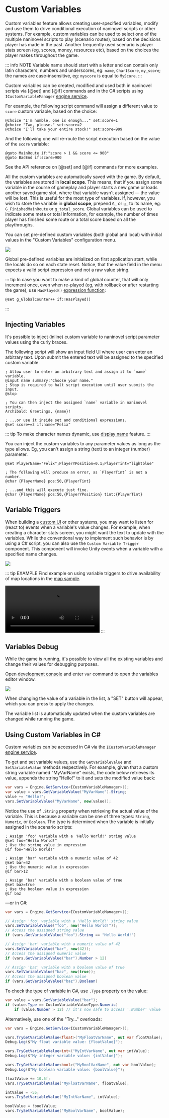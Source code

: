 # Custom Variables

Custom variables feature allows creating user-specified variables, modify and use them to drive conditional execution of naninovel scripts or other systems. For example, custom variables can be used to select one of the multiple naninovel scripts to play (scenario routes), based on the decisions player has made in the past. Another frequently used scenario is player stats screen (eg, scores, money, resources etc), based on the choices the player makes throughout the game.

::: info NOTE
Variable name should start with a letter and can contain only latin characters, numbers and underscores, eg: `name`, `Char1Score`, `my_score`; the names are case-insensitive, eg: `myscore` is equal to `MyScore`.
:::

Custom variables can be created, modified and used both in naninovel scripts via [@set] and [@if] commands and in the C# scripts using `ICustomVariableManager` [engine service](/guide/engine-services).

For example, the following script command will assign a different value to `score` custom variable, based on the choice:

```nani
@choice "I'm humble, one is enough..." set:score=1
@choice "Two, please." set:score=2
@choice "I'll take your entire stock!" set:score=999
```

And the following one will re-route the script execution based on the value of the `score` variable:

```nani
@goto MainRoute if:"score > 1 && score <= 900"
@goto BadEnd if:score>900
```

See the API reference on [@set] and [@if] commands for more examples.

All the custom variables are automatically saved with the game. By default, the variables are stored in **local scope**. This means, that if you assign some variable in the course of gameplay and player starts a new game or loads another saved game slot, where that variable wasn't assigned — the value will be lost. This is useful for the most type of variables. If, however, you wish to store the variable in **global scope**, prepend `G_` or `g_` to its name, eg: `G_FinishedMainRoute` or `g_total_score`. Global variables can be used to indicate some meta or total information, for example, the number of times player has finished some route or a total score based on all the playthroughs.

You can set pre-defined custom variables (both global and local) with initial values in the "Custom Variables" configuration menu.

![](https://i.gyazo.com/21701f17403921e34ba4da33b0261ad0.png)

Global pre-defined variables are initialized on first application start, while the locals do so on each state reset. Notice, that the value field in the menu expects a valid script expression and not a raw value string.

::: tip
In case you want to make a kind of global counter, that will only increment once, even when re-played (eg, with rollback or after restarting the game), use `HasPlayed()` [expression function](/guide/script-expressions#expression-functions):
```nani
@set g_GlobalCounter++ if:!HasPlayed()
```
:::

## Injecting Variables

It's possible to inject (inline) custom variable to naninovel script parameter values using the curly braces.

The following script will show an input field UI where user can enter an arbitrary text. Upon submit the entered text will be assigned to the specified custom variable.

```nani
; Allow user to enter an arbitrary text and assign it to `name` variable.
@input name summary:"Choose your name."
; Stop is required to halt script execution until user submits the input.
@stop

; You can then inject the assigned `name` variable in naninovel scripts.
Archibald: Greetings, {name}!

; ...or use it inside set and conditional expressions.
@set score+=3 if:name="Felix"
```

::: tip
To make character names dynamic, use [display name](/guide/characters#display-names) feature.
:::

You can inject the custom variables to any parameter values as long as the type allows. Eg, you can't assign a string (text) to an integer (number) parameter.

```nani
@set PlayerName="Felix";PlayerYPosition=0.1;PlayerTint="lightblue"

; The following will produce an error, as `PlayerTint` is not a number.
@char {PlayerName} pos:50,{PlayerTint}

; ...and this will execute just fine.
@char {PlayerName} pos:50,{PlayerYPosition} tint:{PlayerTint}
```

## Variable Triggers

When building a [custom UI](/guide/user-interface#ui-customization) or other systems, you may want to listen for (react to) events when a variable's value changes. For example, when creating a character stats screen, you might want the text to update with the variables. While the conventional way to implement such behavior is by using a C# script, you can also use the `Custom Variable Trigger` component. This component will invoke Unity events when a variable with a specified name changes.

![](https://i.gyazo.com/22eddd109e76d4e63c461e9d75b20ceb.png)

::: tip EXAMPLE
Find example on using variable triggers to drive availability of map locations in the [map sample](/guide/samples#map).

![](https://i.gyazo.com/4987b1c53cd275f3fa56b533f53f3d8c.mp4)
:::

## Variables Debug

While the game is running, it's possible to view all the existing variables and change their values for debugging purposes.

Open [development console](/guide/development-console) and enter `var` command to open the variables editor window.

![](https://i.gyazo.com/d1812668c0776b01f3a82c5ddcba0145.png)

When changing the value of a variable in the list, a "SET" button will appear, which you can press to apply the changes.

The variable list is automatically updated when the custom variables are changed while running the game.

## Using Custom Variables in C#

Custom variables can be accessed in C# via the `ICustomVariableManager` [engine service](/guide/engine-services).

To get and set variable values, use the `GetVariableValue` and `SetVariableValue` methods respectively. For example, given that a custom string variable named "MyVarName" exists, the code below retrieves its value, appends the string "Hello!" to it and sets the modified value back:

```csharp
var vars = Engine.GetService<ICustomVariableManager>();
var value = vars.GetVariableValue("MyVarName").String;
value += "Hello!";
vars.SetVariableValue("MyVarName", new(value));
```

Notice the use of `.String` property when retrieving the actual value of the variable. This is because a variable can be one of three types: `String`, `Numeric`, or `Boolean`. The type is determined when the variable is initially assigned in the scenario scripts:

```nani
; Assign 'foo' variable with a 'Hello World!' string value
@set foo="Hello World!"
; Use the string value in expression
@if foo="Hello World!"

; Assign 'bar' variable with a numeric value of 42
@set bar=42
; Use the numeric value in expression
@if bar>12

; Assign 'baz' variable with a boolean value of true
@set baz=true
; Use the boolean value in expression
@if baz
```

—or in C#:

```csharp
var vars = Engine.GetService<ICustomVariableManager>();

// Assign 'foo' variable with a 'Hello World!' string value
vars.SetVariableValue("foo", new("Hello World!"));
// Access the assigned string value
if (vars.GetVariableValue("foo").String == "Hello World!")

// Assign 'bar' variable with a numeric value of 42
vars.SetVariableValue("bar", new(42));
// Access the assigned numeric value
if (vars.GetVariableValue("bar").Number > 12)

// Assign 'baz' variable with a boolean value of true
vars.SetVariableValue("baz", new(true));
// Access the assigned boolean value
if (vars.GetVariableValue("baz").Boolean)
```

To check the type of variable in C#, use `.Type` property on the value:

```csharp
var value = vars.GetVariableValue("bar");
if (value.Type == CustomVariableValueType.Numeric)
    if (value.Number > 12) // it's now safe to access '.Number' value
```

Alternatively, use one of the "Try..." overloads:

```csharp
var vars = Engine.GetService<ICustomVariableManager>();

vars.TryGetVariableValue<float>("MyFloatVarName", out var floatValue);
Debug.Log($"My float variable value: {floatValue}");

vars.TryGetVariableValue<int>("MyIntVarName", out var intValue);
Debug.Log($"My integer variable value: {intValue}");

vars.TryGetVariableValue<bool>("MyBoolVarName", out var boolValue);
Debug.Log($"My boolean variable value: {boolValue}");

floatValue += 10.5f;
vars.TrySetVariableValue("MyFloatVarName", floatValue);

intValue = -55;
vars.TrySetVariableValue("MyIntVarName", intValue);

boolValue = !boolValue;
vars.TrySetVariableValue("MyBoolVarName", boolValue);
```
